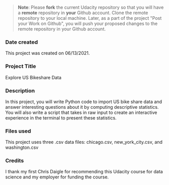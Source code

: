 >**Note**: Please **fork** the current Udacity repository so that you will have a **remote** repository in **your** Github account. Clone the remote repository to your local machine. Later, as a part of the project "Post your Work on Github", you will push your proposed changes to the remote repository in your Github account.

### Date created
This project was created on 06/13/2021.

### Project Title
Explore US Bikeshare Data

### Description
In this project, you will write Python code to import US bike share data and answer interesting questions about it by computing descriptive statistics. You will also write a script that takes in raw input to create an interactive experience in the terminal to present these statistics.

### Files used
This project uses three .csv data files: chicago.csv, new_york_city.csv, and washington.csv

### Credits
I thank my first Chris Daigle for recommending this Udacity course for data science and
my employer for funding the course.

